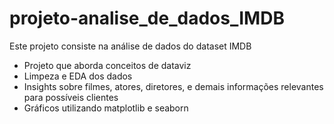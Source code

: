 # projeto-analise_de_dados_IMDB
Este projeto consiste na análise de dados do dataset IMDB
* Projeto que aborda conceitos de dataviz
* Limpeza e EDA dos dados
* Insights sobre filmes, atores, diretores, e demais informações relevantes para possíveis clientes
* Gráficos utilizando matplotlib e seaborn

